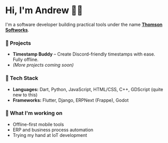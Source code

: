 # Hi, I'm Andrew 👋🏻

I'm a software developer building practical tools under the name **[Thomson Softworks](https://thomsonsoftworks.com)**.

### 🚀 Projects
- **Timestamp Buddy** – Create Discord-friendly timestamps with ease. Fully offline.
- *(More projects coming soon)*

### 🧰 Tech Stack
- **Languages:** Dart, Python, JavaScript, HTML/CSS, C++, GDScript (quite new to this)
- **Frameworks:** Flutter, Django, ERPNext (Frappe), Godot

### 💼 What I'm working on
- Offline-first mobile tools
- ERP and business process automation
- Trying my hand at IoT development
